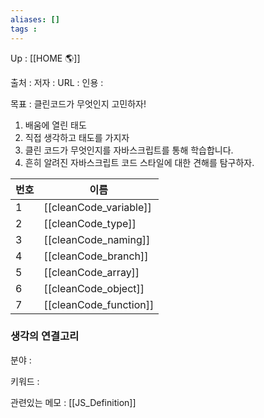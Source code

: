 ```yaml
---
aliases: []
tags : 
---
```

Up : [[HOME 🌎]]

출처 :
저자 :
URL : 
인용 : 


목표 : 클린코드가 무엇인지 고민하자! 

1. 배움에 열린 태도 
2. 직접 생각하고 태도를 가지자
3. 클린 코드가 무엇인지를 자바스크립트를 통해 학습합니다.
4. 흔히 알려진 자바스크립트 코드 스타일에 대한 견해를 탐구하자.

| 번호 | 이름                          |
| ---- | ----------------------------- |
| 1    | [[cleanCode_variable]]           |
| 2    | [[cleanCode_type]]           |
| 3    | [[cleanCode_naming]] |
| 4    | [[cleanCode_branch]]           |
| 5    | [[cleanCode_array]]           |
| 6    | [[cleanCode_object]]           |
| 7     | [[cleanCode_function]]                              |









### 생각의 연결고리
분야 :

키워드 :

관련있는 메모 : [[JS_Definition]]

